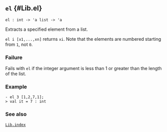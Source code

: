 ## `el` {#Lib.el}


```
el : int -> 'a list -> 'a
```



Extracts a specified element from a list.


`el i [x1,...,xn]` returns `xi`. Note that the elements are numbered starting
from `1`, not `0`.

### Failure

Fails with `el` if the integer argument is less than 1 or greater than the
length of the list.

### Example

    
    - el 3 [1,2,7,1];
    > val it = 7 : int
    



### See also

[`Lib.index`](#Lib.index)

